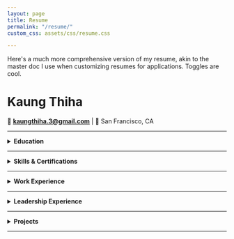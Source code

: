 ```yaml
---
layout: page
title: Resume
permalink: "/resume/"
custom_css: assets/css/resume.css

---
```


Here's a much more comprehensive version of my resume, akin to the master doc I use when customizing resumes for applications. Toggles are cool.


# Kaung Thiha  
📧 **kaungthiha.3@gmail.com** | 📍 San Francisco, CA  

---

<details markdown= "1">
  <summary><strong>Education</strong></summary>

  **COOP Careers** - *Data Analytics Fellow*  
  _Aug 2024 - Dec 2024_  
  - 16-week fellowship on SQL, Python, and Tableau  

  **University of San Francisco**  
  *Bachelor of Science (B.S.) in Business Analytics* (GPA: 3.81)  
  _Aug 2021 - May 2024_  

</details>

---

<details>
  <summary><strong>Skills & Certifications</strong></summary>

  - **Skills:** Python (Pandas, NumPy, Sklearn, matplotlib, plotly), SQL, R, Java, Excel  
  - **Tools:** BigQuery, Tableau, Salesforce, Machine Learning Frameworks, Product Management, Market Research  
  - **Certifications:** Google Data Analytics Professional Certificate, Data Visualization in Tableau  

</details>

---

<details markdown= "1">
  <summary><strong>Work Experience</strong></summary>

  ### **Wefunder**  
  **Closing and Compliance Product Analyst**  
  _San Francisco, CA | Jan 2024 - July 2024_  
  - Directed fintech product with $350,000 in weekly transactions to founders  
  - Designed PostgreSQL ETL processes, reducing cash flow turnaround by 20%  
  - Spearheaded VIP product development, driving adoption from 0 to 547 users, generating $161,365 in revenue  
  - Conducted market analysis and A/B testing, improving conversion rates and net promoter score (NPS) by 20%  

  ### **CrossWork Midas**  
  **Product Management Intern, Venture Capital Summer Analyst**  
  _Los Angeles, CA | June 2023 - Oct 2023_  
  - Delivered MVP leveraging OpenAI LLM API for SEC EDGAR data analysis  
  - Implemented vector database for faster similarity search, doubling retrieval speeds  i
  - Conducted market research and transaction analysis for 12 pre-IPO firms, influencing $1.5M in investments  

  ### **USF Information Technology Services**  
  **Salesforce Product Administrator**  
  _San Francisco, CA | May 2022 - Dec 2023_  
  - Managed Salesforce lifecycle for 10,000+ users, enhancing dashboards and database structures  
  - Reduced license costs by 33% by optimizing access permissions for large datasets  
  - Facilitated Agile workflows as Scrum Master for a 10-person team, refining user stories and managing backlogs  

</details>

---

<details markdown= "1">
  <summary><strong>Leadership Experience</strong></summary>

  ### **Alpha Phi Omega Service Fraternity**  
  **Finance Chair, Pledge Trainer**  
  _Aug 2021 - May 2024_  
  - Organized fundraising campaigns, raising over $2,000 for charity with local business partnerships  
  - Increased international student participation by 30% through targeted recruitment and engagement efforts  

</details>

---

<details markdown= "1">
  <summary><strong>Projects</strong></summary>

  ### **Retailer Performance Analysis**  
  - Analyzed 500,000+ transactions using R, employing time series forecasting to predict seasonality  
  - Created an R Shiny dashboard for stakeholders to visualize seasonal trends and improve inventory strategies  

  ### **CFA Institute Research Challenge**  
  - Built financial models (DCF, market multiples) and presented to CFA charterholders, placing 5th in NorCal  
  - Conducted Monte Carlo simulations in Python with 10,000 trials to stress-test assumptions  

  ### **Airbnb Location Analysis**  
  - Analyzed 13,000+ Airbnb properties using Python (PyTorch, matplotlib) to evaluate rental prices and occupancy  
  - Applied NLP to customer reviews, identifying key factors influencing property ratings  

</details>

---
